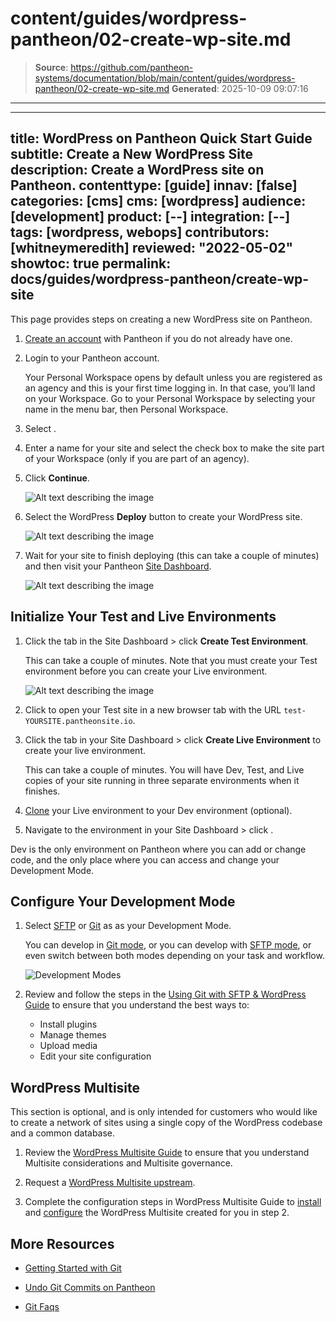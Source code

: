 # content/guides/wordpress-pantheon/02-create-wp-site.md

> **Source**: https://github.com/pantheon-systems/documentation/blob/main/content/guides/wordpress-pantheon/02-create-wp-site.md
> **Generated**: 2025-10-09 09:07:16

---

---
title: WordPress on Pantheon Quick Start Guide
subtitle: Create a New WordPress Site
description: Create a WordPress site on Pantheon.
contenttype: [guide]
innav: [false]
categories: [cms]
cms: [wordpress]
audience: [development]
product: [--]
integration: [--]
tags: [wordpress, webops]
contributors: [whitneymeredith]
reviewed: "2022-05-02"
showtoc: true
permalink: docs/guides/wordpress-pantheon/create-wp-site
---

This page provides steps on creating a new WordPress site on Pantheon.

1. [Create an account](https://pantheon.io/register?docs) with Pantheon if you do not already have one.

1. Login to your Pantheon account.

   Your Personal Workspace opens by default unless you are registered as an agency and this is your first time logging in. In that case, you’ll land on your Workspace. Go to your Personal Workspace by selecting your name in the menu bar, then Personal Workspace.

1. Select <Icon icon="plus" text="Create New Site"/>.

1. Enter a name for your site and select the check box to make the site part of your Workspace (only if you are part of an agency).

1. Click **Continue**.

   ![Alt text describing the image](../../../images/create-new-site-updated.png)

1. Select the WordPress **Deploy** button to create your WordPress site.

   ![Alt text describing the image](../../../images/choose-your-cms.png)

1. Wait for your site to finish deploying (this can take a couple of minutes) and then visit your Pantheon [Site Dashboard](/site-dashboard).

   ![Alt text describing the image](../../../images/new-site-deployment.png)

## Initialize Your Test and Live Environments

1. Click the <Icon icon="equalizer" text="Test"/> tab in the Site Dashboard > click **Create Test Environment**.

   This can take a couple of minutes. Note that you must create your Test environment before you can create your Live environment.

   ![Alt text describing the image](../../../images/create-test-environment-updated.png)

1. Click <Icon icon="externalLink" text="Visit Test Site"/> to open your Test site in a new browser tab with the URL `test-YOURSITE.pantheonsite.io`.

1. Click the <Icon icon="wavePulse" text="Live"/> tab in your Site Dashboard > click **Create Live Environment** to create your live environment.

   This can take a couple of minutes. You will have Dev, Test, and Live copies of your site running in three separate environments when it finishes.

1. [Clone](/pantheon-workflow#combine-code-from-dev-and-content-from-live-in-test) your Live environment to your Dev environment (optional).

1. Navigate to the <Icon icon="wrench" text="Dev"/> environment in your Site Dashboard > click <Icon icon="code" text="Code"/>.

<Alert title="Note" type="info">
Dev is the only environment on Pantheon where you can add or change code,
and the only place where you can access and change your Development Mode.
</Alert>

## Configure Your Development Mode

1. Select [SFTP](/connection-modes/#sftp-connection-mode) or [Git](/connection-modes/#git-connection-mode) as as your Development Mode.

   You can develop in [Git mode](/guides/git/git-config), or you can develop with [SFTP mode](/guides/sftp), or even switch between both modes depending on your task and workflow.

   ![Development Modes](../../../images/development-mode-pantheon-updated.png)

1. Review and follow the steps in the [Using Git with SFTP & WordPress Guide](/guides/wordpress-git/) to ensure that you understand the best ways to:

   - Install plugins
   - Manage themes
   - Upload media
   - Edit your site configuration

## WordPress Multisite

This section is optional, and is only intended for customers who would like to create a network of sites using a single copy of the WordPress codebase and a common database.

1. Review the [WordPress Multisite Guide](/guides/multisite/) to ensure that you understand Multisite considerations and Multisite governance.

1. Request a [WordPress Multisite upstream](/guides/multisite/#request-a-wordpress-site-network).

1. Complete the configuration steps in WordPress Multisite Guide to [install](/guides/multisite/config/#install-the-wordpress-site-network) and [configure](/guides/multisite/config/#configure-the-wordpress-site-network) the WordPress Multisite created for you in step 2.

## More Resources

- [Getting Started with Git](/guides/git/git-config)

- [Undo Git Commits on Pantheon](/guides/git/undo-commits)

- [Git Faqs](/guides/git/faq-git)
